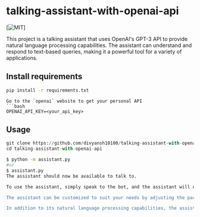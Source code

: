 # talking-assistant-with-openai-api

[![MIT](https://opensource.org/license/mit/)]

This project is a talking assistant that uses OpenAI's GPT-3 API to provide natural language processing capabilities. The assistant can understand and respond to text-based queries, making it a powerful tool for a variety of applications.


## Install requirements

```bash
pip install -r requirements.txt
```
```
Go to the `openai` website to get your personal API
```bash
OPENAI_API_KEY=<your_api_key>
```

## Usage

```py
git clone https://github.com/divyansh10100/talking-assistant-with-openai-api.git
cd talking-assistant-with-openai-api
```

```bash
$ python -m assistant.py
#or
$ assistant.py
The assistant should now be available to talk to.

To use the assistant, simply speak to the bot, and the assistant will use OpenAI's API to generate a response. The response is then spoken using `playsound` library, allowing for easy interaction and communication. Additionally the text input and output is also visible in the CLI for reference.

The assistant can be customized to suit your needs by adjusting the parameters of the OpenAI API, such as the response length, the language model used, and more. This makes it a flexible tool that can be adapted to a wide range of use cases.

In addition to its natural language processing capabilities, the assistant also includes a variety of features to enhance its functionality. For example, it can provide information on the weather, news, and more, making it a valuable resource for daily use.

